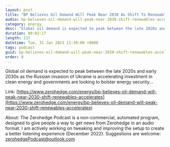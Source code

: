 ```yaml
---
layout: post
title: "BP Believes Oil Demand Will Peak Near 2030 As Shift To Renewables Accelerates"
audio: bp-believes-oil-demand-will-peak-near-2030-shift-renewables-accelerates-0
category: energy
desc: "Global oil demand is expected to peak between the late 2020s and early 2030s as the Russian invasion of Ukraine is accelerating investment in clean energy and governments are looking to bolster energy security..."
duration: 00:02:17
length: 137
datetime: Tue, 31 Jan 2023 11:30:00 +0000
tags: podcast
guid: bp-believes-oil-demand-will-peak-near-2030-shift-renewables-accelerates-0
order: 0
---
```

Global oil demand is expected to peak between the late 2020s and early 2030s as the Russian invasion of Ukraine is accelerating investment in clean energy and governments are looking to bolster energy security...

Link: [https://www.zerohedge.com/energy/bp-believes-oil-demand-will-peak-near-2030-shift-renewables-accelerates](https://www.zerohedge.com/energy/bp-believes-oil-demand-will-peak-near-2030-shift-renewables-accelerates)

About: The Zerohedge Podcast is a non-commercial, automated program, designed to give people a way to get news from Zerohedge in an audio format.  I am actively working on tweaking and improving the setup to create a better listening experience (December 2022).  Suggestions are welcome: [zerohedgePodcast@outlook.com](mailto:zerohedgePodcast@outlook.com)